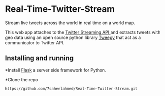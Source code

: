# Real-Time-Twitter-Stream
Stream live tweets across the world in real time on a world map.

This web app attaches to the [Twitter Streaming API ](https://developer.twitter.com/en/docs/tutorials/consuming-streaming-data) and extracts tweets with geo data using an open source python library 
[Tweepy](http://docs.tweepy.org/en/v3.5.0/getting_started.html#introduction) that act as a communicator to Twitter API.

## Installing and running
*Install [Flask](http://flask.pocoo.org/) a server side framework for Python.

*Clone the repo 
```
https://github.com/7saheelahmed/Real-Time-Twitter-Stream.git   
```
